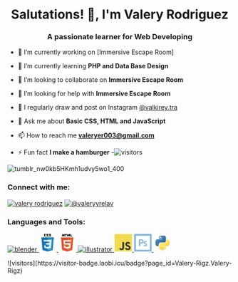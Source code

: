 <h1 align="center">Salutations! 👋, I'm Valery Rodriguez</h1>
<h3 align="center">A passionate learner for Web Developing</h3>

- 🔭 I’m currently working on [Immersive Escape Room]

- 🌱 I’m currently learning **PHP and Data Base Design**

- 👯 I’m looking to collaborate on **Immersive Escape Room**

- 🤝 I’m looking for help with **Immersive Escape Room**

- 📝 I regularly draw and post on Instagram [@valkirey.tra](@valkirey.tra)

- 💬 Ask me about **Basic CSS, HTML and JavaScript**

- 📫 How to reach me **valeryer003@gmail.com**

- ⚡ Fun fact **I make a hamburger**
-![visitors](https://visitor-badge.laobi.icu/badge?page_id=Valery-Rigz.Valery-Rigz)

 
![tumblr_nw0kb5HKmh1udvy5wo1_400](https://user-images.githubusercontent.com/111819022/234404227-14204411-2c23-4220-a53e-008088ff91b7.gif)

<h3 align="left">Connect with me:</h3>
<p align="left">
<a href="https://linkedin.com/in/valery rodriguez" target="blank"><img align="center" src="https://raw.githubusercontent.com/rahuldkjain/github-profile-readme-generator/master/src/images/icons/Social/linked-in-alt.svg" alt="valery rodriguez" height="30" width="40" /></a>
<a href="https://instagram.com/@valeryyrelav" target="blank"><img align="center" src="https://raw.githubusercontent.com/rahuldkjain/github-profile-readme-generator/master/src/images/icons/Social/instagram.svg" alt="@valeryyrelav" height="30" width="40" /></a>
</p>

<h3 align="left">Languages and Tools:</h3>
<p align="left"> <a href="https://www.blender.org/" target="_blank" rel="noreferrer"> <img src="https://download.blender.org/branding/community/blender_community_badge_white.svg" alt="blender" width="40" height="40"/> </a> <a href="https://www.w3schools.com/css/" target="_blank" rel="noreferrer"> <img src="https://raw.githubusercontent.com/devicons/devicon/master/icons/css3/css3-original-wordmark.svg" alt="css3" width="40" height="40"/> </a> <a href="https://www.w3.org/html/" target="_blank" rel="noreferrer"> <img src="https://raw.githubusercontent.com/devicons/devicon/master/icons/html5/html5-original-wordmark.svg" alt="html5" width="40" height="40"/> </a> <a href="https://www.adobe.com/in/products/illustrator.html" target="_blank" rel="noreferrer"> <img src="https://www.vectorlogo.zone/logos/adobe_illustrator/adobe_illustrator-icon.svg" alt="illustrator" width="40" height="40"/> </a> <a href="https://developer.mozilla.org/en-US/docs/Web/JavaScript" target="_blank" rel="noreferrer"> <img src="https://raw.githubusercontent.com/devicons/devicon/master/icons/javascript/javascript-original.svg" alt="javascript" width="40" height="40"/> </a> <a href="https://www.photoshop.com/en" target="_blank" rel="noreferrer"> <img src="https://raw.githubusercontent.com/devicons/devicon/master/icons/photoshop/photoshop-line.svg" alt="photoshop" width="40" height="40"/> </a> <a href="https://www.python.org" target="_blank" rel="noreferrer"> <img src="https://raw.githubusercontent.com/devicons/devicon/master/icons/python/python-original.svg" alt="python" width="40" height="40"/> </a> </p>
![visitors](https://visitor-badge.laobi.icu/badge?page_id=Valery-Rigz.Valery-Rigz)

